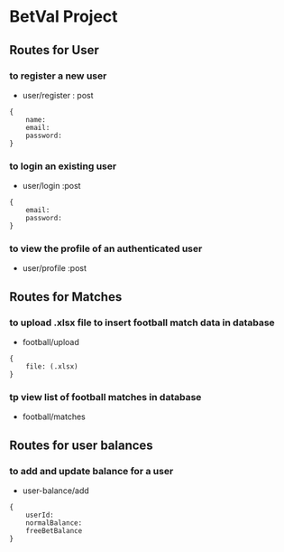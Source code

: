 # BetVal Project
## Routes for User
### to register a new user
- user/register : post
```
{
    name:
    email:
    password:
}
```

### to login an existing user
- user/login :post
```
{
    email:
    password:
}
```

### to view the profile of an authenticated user
- user/profile :post

## Routes for Matches
### to upload .xlsx file to insert football match data in database
- football/upload
```
{
    file: (.xlsx)
}
```

### tp view list of football matches in database
- football/matches

## Routes for user balances
### to add and update balance for a user
- user-balance/add
```
{
    userId:
    normalBalance:
    freeBetBalance
}
```